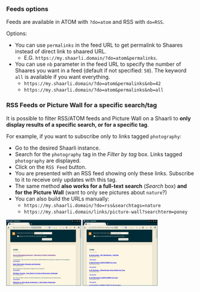 ### Feeds options

Feeds are available in ATOM with `?do=atom` and RSS with `do=RSS`.

Options:

- You can use `permalinks` in the feed URL to get permalink to Shaares instead of direct link to shaared URL.
    - E.G. `https://my.shaarli.domain/?do=atom&permalinks`.
- You can use `nb` parameter in the feed URL to specify the number of Shaares you want in a feed (default if not specified: `50`). The keyword `all` is available if you want everything.
    - `https://my.shaarli.domain/?do=atom&permalinks&nb=42`
    - `https://my.shaarli.domain/?do=atom&permalinks&nb=all`

### RSS Feeds or Picture Wall for a specific search/tag

It is possible to filter RSS/ATOM feeds and Picture Wall on a Shaarli to **only display results of a specific search, or for a specific tag**.

For example, if you want to subscribe only to links tagged `photography`:

- Go to the desired Shaarli instance.
- Search for the `photography` tag in the _Filter by tag_ box. Links tagged `photography` are displayed.
- Click on the `RSS Feed` button.
- You are presented with an RSS feed showing only these links. Subscribe to it to receive only updates with this tag.
- The same method **also works for a full-text search** (_Search_ box) **and for the Picture Wall** (want to only see pictures about `nature`?)
- You can also build the URLs manually:
    - `https://my.shaarli.domain/?do=rss&searchtags=nature`
    - `https://my.shaarli.domain/links/picture-wall?searchterm=poney`

![](images/rss-filter-1.png) ![](images/rss-filter-2.png)
